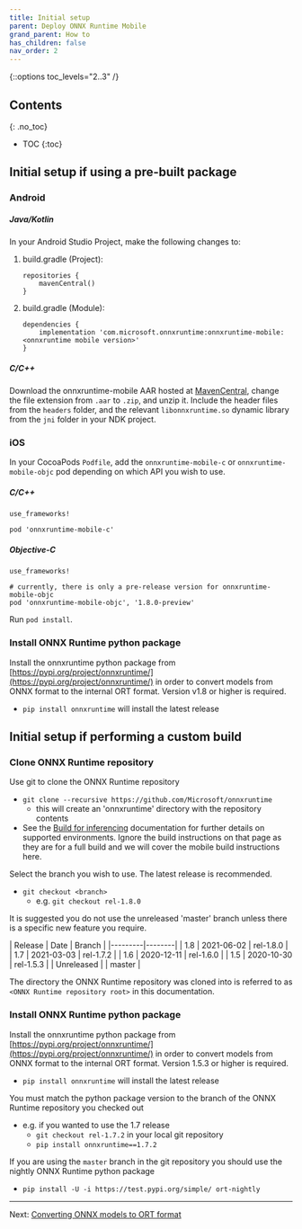 ```yaml
---
title: Initial setup
parent: Deploy ONNX Runtime Mobile
grand_parent: How to
has_children: false
nav_order: 2
---
```


{::options toc_levels="2..3" /}

## Contents
{: .no_toc}

* TOC
{:toc}

## Initial setup if using a pre-built package

### Android

##### Java/Kotlin

In your Android Studio Project, make the following changes to:

1. build.gradle (Project):
    ```
    repositories {
        mavenCentral()
    }
    ```

2. build.gradle (Module):
    ```
    dependencies {
        implementation 'com.microsoft.onnxruntime:onnxruntime-mobile:<onnxruntime mobile version>'
    }
    ```

##### C/C++

Download the onnxruntime-mobile AAR hosted at [MavenCentral](https://mvnrepository.com/artifact/com.microsoft.onnxruntime/onnxruntime-mobile), change the file extension from `.aar` to `.zip`, and unzip it. Include the header files from the `headers` folder, and the relevant `libonnxruntime.so` dynamic library from the `jni` folder in your NDK project.


### iOS

In your CocoaPods `Podfile`, add the `onnxruntime-mobile-c` or `onnxruntime-mobile-objc` pod depending on which API you wish to use.

##### C/C++

  ```
  use_frameworks!

  pod 'onnxruntime-mobile-c'
  ```

##### Objective-C

  ```
  use_frameworks!

  # currently, there is only a pre-release version for onnxruntime-mobile-objc
  pod 'onnxruntime-mobile-objc', '1.8.0-preview'
  ```

Run `pod install`.

### Install ONNX Runtime python package

Install the onnxruntime python package from [https://pypi.org/project/onnxruntime/](https://pypi.org/project/onnxruntime/) in order to convert models from ONNX format to the internal ORT format.
Version v1.8 or higher is required.

- `pip install onnxruntime` will install the latest release

## Initial setup if performing a custom build

### Clone ONNX Runtime repository

Use git to clone the ONNX Runtime repository
  - `git clone --recursive https://github.com/Microsoft/onnxruntime`
    - this will create an 'onnxruntime' directory with the repository contents
  - See the [Build for inferencing](../build/inferencing) documentation for further details on supported environments. Ignore the build instructions on that page as they are for a full build and we will cover the mobile build instructions here.

Select the branch you wish to use. The latest release is recommended.
  - `git checkout <branch>`
    - e.g. `git checkout rel-1.8.0`

It is suggested you do not use the unreleased 'master' branch unless there is a specific new feature you require.

| Release | Date | Branch |
|---------|--------|
| 1.8 | 2021-06-02 | rel-1.8.0 |
| 1.7 | 2021-03-03 | rel-1.7.2 |
| 1.6 | 2020-12-11 | rel-1.6.0 |
| 1.5 | 2020-10-30 | rel-1.5.3 |
| Unreleased | | master |

The directory the ONNX Runtime repository was cloned into is referred to as `<ONNX Runtime repository root>` in this documentation.

### Install ONNX Runtime python package

Install the onnxruntime python package from [https://pypi.org/project/onnxruntime/](https://pypi.org/project/onnxruntime/) in order to convert models from ONNX format to the internal ORT format. Version 1.5.3 or higher is required.

- `pip install onnxruntime` will install the latest release

You must match the python package version to the branch of the ONNX Runtime repository you checked out
  - e.g. if you wanted to use the 1.7 release
    - `git checkout rel-1.7.2` in your local git repository
    - `pip install onnxruntime==1.7.2`

If you are using the `master` branch in the git repository you should use the nightly ONNX Runtime python package
  - `pip install -U -i https://test.pypi.org/simple/ ort-nightly`


-------

Next: [Converting ONNX models to ORT format](model-conversion)